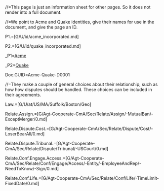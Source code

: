 //=This page is just an information sheet for other pages.  So it does not render into a full document. 

//=We point to Acme and Quake identities, give their names for use in the document, and give the page an ID.

P1.=[G/U/id/acme_incorporated.md]

P2.=[G/U/id/quake_incorporated.md]

_P1=<a href="#Def.P1.Sec" class="definedterm">Acme</a>

_P2=<a href="#Def.P2.Sec" class="definedterm">Quake</a>

Doc.GUID=Acme-Quake-D0001

//=They make a couple of general choices about their relationship, such as how how disputes should be handled.  These choices can be included in their agreements.

Law.=[G/U/at/US/MA/Suffolk/Boston/Geo]

Relate.Assign.=[G/Agt-Cooperate-CmA/Sec/Relate/Assign/-MutualBan/-ExceptMerger/0.md]

Relate.Dispute.Cost.=[G/Agt-Cooperate-CmA/Sec/Relate/Dispute/Cost/-LoserBearAll/0.md]

Relate.Dispute.Tribunal.=[G/Agt-Cooperate-CmA/Sec/Relate/Dispute/Tribunal/-USCourt/0.md]

Relate.Conf.Engage.Access.=[G/Agt-Cooperate-CmA/Sec/Relate/Conf/Engage/Access/-Entity/-EmployeeAndRep/-NeedToKnow/-Sign/0.md]

Relate.Conf.Life.=[G/Agt-Cooperate-CmA/Sec/Relate/Conf/Life/-TimeLimit-FixedDate/0.md]